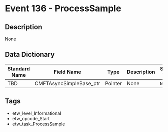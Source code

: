 # Event 136 - ProcessSample

## Description
None

## Data Dictionary
|Standard Name|Field Name|Type|Description|Sample Value|
|---|---|---|---|---|
|TBD|CMFTAsyncSimpleBase_ptr|Pointer|None|`None`|

## Tags
* etw_level_Informational
* etw_opcode_Start
* etw_task_ProcessSample